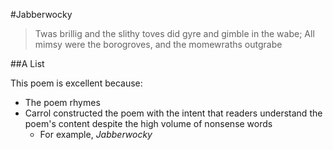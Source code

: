 #Jabberwocky

>Twas brillig and the slithy toves did gyre and gimble in the wabe;
>All mimsy were the borogroves, and the momewraths outgrabe

##A List

This poem is excellent because:
* The poem rhymes
* Carrol constructed the poem with the intent that readers understand the poem's content despite the high volume of nonsense words
  * For example, *Jabberwocky*
